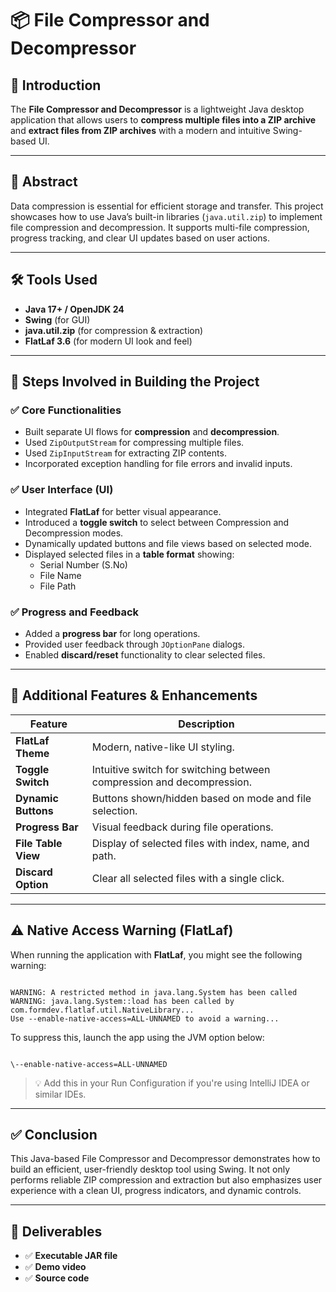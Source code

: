 # 📦 File Compressor and Decompressor

## 🧾 Introduction
The **File Compressor and Decompressor** is a lightweight Java desktop application that allows users to **compress multiple files into a ZIP archive** and **extract files from ZIP archives** with a modern and intuitive Swing-based UI.

---

## 🧠 Abstract
Data compression is essential for efficient storage and transfer. This project showcases how to use Java’s built-in libraries (`java.util.zip`) to implement file compression and decompression. It supports multi-file compression, progress tracking, and clear UI updates based on user actions.

---

## 🛠 Tools Used
- **Java 17+ / OpenJDK 24**
- **Swing** (for GUI)
- **java.util.zip** (for compression & extraction)
- **FlatLaf 3.6** (for modern UI look and feel)

---

## 🚧 Steps Involved in Building the Project

### ✅ Core Functionalities
- Built separate UI flows for **compression** and **decompression**.
- Used `ZipOutputStream` for compressing multiple files.
- Used `ZipInputStream` for extracting ZIP contents.
- Incorporated exception handling for file errors and invalid inputs.

### ✅ User Interface (UI)
- Integrated **FlatLaf** for better visual appearance.
- Introduced a **toggle switch** to select between Compression and Decompression modes.
- Dynamically updated buttons and file views based on selected mode.
- Displayed selected files in a **table format** showing:
  - Serial Number (S.No)
  - File Name
  - File Path

### ✅ Progress and Feedback
- Added a **progress bar** for long operations.
- Provided user feedback through `JOptionPane` dialogs.
- Enabled **discard/reset** functionality to clear selected files.

---

## 🚀 Additional Features & Enhancements

| Feature | Description |
|--------|-------------|
| **FlatLaf Theme** | Modern, native-like UI styling. |
| **Toggle Switch** | Intuitive switch for switching between compression and decompression. |
| **Dynamic Buttons** | Buttons shown/hidden based on mode and file selection. |
| **Progress Bar** | Visual feedback during file operations. |
| **File Table View** | Display of selected files with index, name, and path. |
| **Discard Option** | Clear all selected files with a single click. |

---

## ⚠️ Native Access Warning (FlatLaf)

When running the application with **FlatLaf**, you might see the following warning:

```

WARNING: A restricted method in java.lang.System has been called
WARNING: java.lang.System::load has been called by com.formdev.flatlaf.util.NativeLibrary...
Use --enable-native-access=ALL-UNNAMED to avoid a warning...

```

To suppress this, launch the app using the JVM option below:

```

\--enable-native-access=ALL-UNNAMED

```

> 💡 Add this in your Run Configuration if you're using IntelliJ IDEA or similar IDEs.

---

## ✅ Conclusion
This Java-based File Compressor and Decompressor demonstrates how to build an efficient, user-friendly desktop tool using Swing. It not only performs reliable ZIP compression and extraction but also emphasizes user experience with a clean UI, progress indicators, and dynamic controls.

---

## 🎯 Deliverables
- ✅ **Executable JAR file**
- ✅ **Demo video**
- ✅ **Source code**
